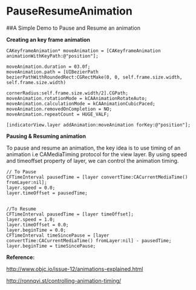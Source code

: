 # PauseResumeAnimation

##A Simple Demo to Pause and Resume an animation

**Creating an key frame animation**

	CAKeyframeAnimation* moveAnimation = [CAKeyframeAnimation animationWithKeyPath:@"position"];

    moveAnimation.duration = 03.0f;
    moveAnimation.path = [UIBezierPath bezierPathWithRoundedRect:CGRectMake(0, 0, self.frame.size.width, self.frame.size.width)
                                                    cornerRadius:self.frame.size.width/2].CGPath;
    moveAnimation.rotationMode = kCAAnimationRotateAuto;
    moveAnimation.calculationMode = kCAAnimationCubicPaced;
    moveAnimation.removedOnCompletion = NO;
    moveAnimation.repeatCount = HUGE_VALF;
    
    [indicatorView.layer addAnimation:moveAnimation forKey:@"position"];
 
**Pausing & Resuming animation**

 To pause and resume an animation, the key idea is to use timing of an animation i.e CAMediaTiming protocol for the view layer. By using speed and timeoffset property of layer, we can control the animation timing.


    // To Pause
    CFTimeInterval pausedTime = [layer convertTime:CACurrentMediaTime() fromLayer:nil];
    layer.speed = 0.0;
    layer.timeOffset = pausedTime;


    //To Resume
    CFTimeInterval pausedTime = [layer timeOffset];
    layer.speed = 1.0;
    layer.timeOffset = 0.0;
    layer.beginTime = 0.0;
    CFTimeInterval timeSincePause = [layer convertTime:CACurrentMediaTime() fromLayer:nil] - pausedTime;
    layer.beginTime = timeSincePause;

**Reference:**

http://www.objc.io/issue-12/animations-explained.html

http://ronnqvi.st/controlling-animation-timing/
